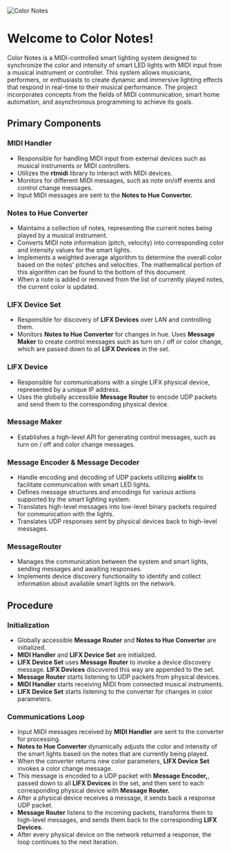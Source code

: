 
![Color Notes](https://github.com/og-tombar/color-notes/assets/134632821/127a5705-7094-428a-9b80-617c91071cfd)

# Welcome to Color Notes!

Color Notes is a MIDI-controlled smart lighting system designed to synchronize the color and intensity of smart LED lights with MIDI input from a musical instrument or controller. This system allows musicians, performers, or enthusiasts to create dynamic and immersive lighting effects that respond in real-time to their musical performance. The project incorporates concepts from the fields of MIDI communication, smart home automation, and asynchronous programming to achieve its goals.

## Primary Components
### MIDI Handler
* Responsible for handling MIDI input from external devices such as musical instruments or MIDI controllers.
* Utilizes the __rtmidi__ library to interact with MIDI devices.
* Monitors for different MIDI messages, such as note on/off events and control change messages.
* Input MIDI messages are sent to the __Notes to Hue Converter.__

### Notes to Hue Converter
* Maintains a collection of notes, representing the current notes being played by a musical instrument.
* Converts MIDI note information (pitch, velocity) into corresponding color and intensity values for the smart lights.
* Implements a weighted average algorithm to determine the overall color based on the notes' pitches and velocities. The mathematical portion of this algorithm can be found to the bottom of this document.
* When a note is added or removed from the list of currently played notes, the current color is updated.


### LIFX Device Set
* Responsible for discovery of __LIFX Devices__ over LAN and controlling them.
* Monitors __Notes to Hue Converter__ for changes in hue. Uses __Message Maker__ to create control messages such as turn on / off or color change, which are passed down to all __LIFX Devices__ in the set.

### LIFX Device
* Responsible for communications with a single LIFX physical device, represented by a unique IP address.
* Uses the globally accessible __Message Router__ to encode UDP packets and send them to the corresponding physical device.

### Message Maker
* Establishes a high-level API for generating control messages, such as turn on / off and color change messages.

### Message Encoder & Message Decoder
* Handle encoding and decoding of UDP packets utilizing __aiolifx__ to facilitate communication with smart LED lights.
* Defines message structures and encodings for various actions supported by the smart lighting system.
* Translates high-level messages into low-level binary packets required for communication with the lights.
* Translates UDP responses sent by physical devices back to high-level messages.

### MessageRouter
* Manages the communication between the system and smart lights, sending messages and awaiting responses.
* Implements device discovery functionality to identify and collect information about available smart lights on the network.

## Procedure
### Initialization
* Globally accessible __Message Router__ and __Notes to Hue Converter__ are initialized.
* __MIDI Handler__ and __LIFX Device Set__ are initialized. 
* __LIFX Device Set__ uses __Message Router__ to invoke a device discovery message. __LIFX Devices__ discovered this way are appended to the set.
* __Message Router__ starts listening to UDP packets from physical devices.
* __MIDI Handler__ starts receiving MIDI from connected musical instruments.
* __LIFX Device Set__ starts listening to the converter for changes in color parameters.

### Communications Loop
* Input MIDI messages received by __MIDI Handler__ are sent to the converter for processing.
* __Notes to Hue Converter__ dynamically adjusts the color and intensity of the smart lights based on the notes that are currently being played.
* When the converter returns new color parameters, __LIFX Device Set__ invokes a color change message.
* This message is encoded to a UDP packet with __Message Encoder,__, passed down to all __LIFX Devices__ in the set, and then sent to each corresponding physical device with __Message Router.__
* After a physical device receives a message, it sends back a response UDP packet.
* __Message Router__ listens to the incoming packets, transforms them to high-level messages, and sends them back to the corresponding __LIFX Devices.__
* After every physical device on the network returned a response, the loop continues to the next iteration.

